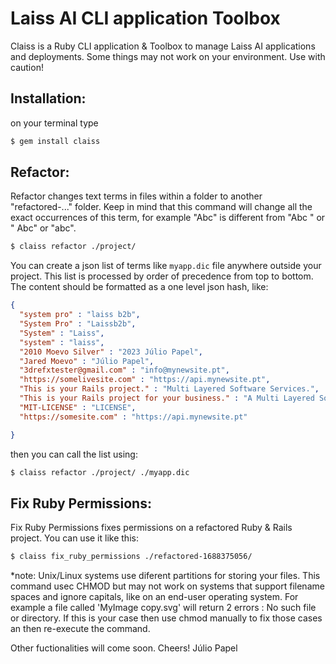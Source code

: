 # Laiss AI CLI application Toolbox
Claiss is a Ruby CLI application & Toolbox to manage Laiss AI applications and deployments. Some things may not work on your environment. Use with caution!

## Installation:
on your terminal type
```sh
$ gem install claiss
```

## Refactor:
Refactor changes text terms in files within a folder to another "refactored-..." folder. Keep in mind that this command will change all the exact occurrences of this term, for example "Abc" is different from "Abc " or " Abc" or "abc".

```sh
$ claiss refactor ./project/ 
```

You can create a json list of terms like ```myapp.dic``` file anywhere outside your project. This list is processed by order of precedence from top to bottom. The content should be formatted as a one level json hash, like:

```json
{
  "system pro" : "laiss b2b",
  "System Pro" : "Laissb2b",
  "System" : "Laiss",
  "system" : "laiss",
  "2010 Moevo Silver" : "2023 Júlio Papel",
  "Jared Moevo" : "Júlio Papel",
  "3drefxtester@gmail.com" : "info@mynewsite.pt",
  "https://somelivesite.com" : "https://api.mynewsite.pt",
  "This is your Rails project." : "Multi Layered Software Services.",
  "This is your Rails project for your business." : "A Multi Layered Software Services ready to be deployed for any business.",
  "MIT-LICENSE" : "LICENSE",
  "https://somesite.com" : "https://api.mynewsite.pt"

}
```
then you can call the list using:

```sh
$ claiss refactor ./project/ ./myapp.dic
```

## Fix Ruby Permissions:
Fix Ruby Permissions fixes permissions on a refactored Ruby & Rails project.
You can use it like this:
```sh
$ claiss fix_ruby_permissions ./refactored-1688375056/
```
  *note: Unix/Linux systems use diferent partitions for storing your files. This command usec CHMOD but may not work on systems that support filename spaces and ignore capitals, like on an end-user operating system. For example a file called 'MyImage copy.svg' will return 2 errors : No such file or directory.
  If this is your case then use chmod manually to fix those cases an then re-execute the command.



Other fuctionalities will come soon.
Cheers!
Júlio Papel
